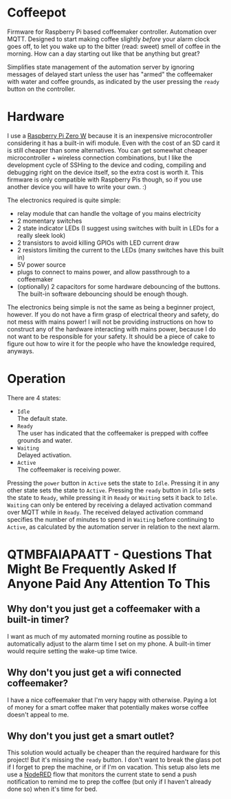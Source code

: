 # Coffeepot
Firmware for Raspberry Pi based coffeemaker controller. Automation over MQTT.
Designed to start making coffee slightly *before* your alarm clock goes off,
to let you wake up to the bitter (read: sweet) smell of coffee in the morning.
How can a day starting out like that be anything but great?

Simplifies state management of the automation server by ignoring messages of
delayed start unless the user has "armed" the coffeemaker with water and coffee
grounds, as indicated by the user pressing the `ready` button on the controller.

# Hardware
I use a [Raspberry Pi Zero W](https://www.raspberrypi.org/products/raspberry-pi-zero-w/) because
it is an inexpensive microcontroller considering it has a built-in wifi module.
Even with the cost of an SD card it is still cheaper than some alternatives.
You can get somewhat cheaper microcontroller + wireless connection combinations, but I like the development
cycle of SSHing to the device and coding, compiling and debugging right on the device itself, so the extra cost is worth it.
This firmware is only compatible with Raspberry Pis though, so if you use another device you will have to write your own. :)

The electronics required is quite simple:
 - relay module that can handle the voltage of you mains electricity
 - 2 momentary switches
 - 2 state indicator LEDs (I suggest using switches with built in LEDs for a really sleek look)
 - 2 transistors to avoid killing GPIOs with LED current draw
 - 2 resistors limiting the current to the LEDs (many switches have this built in)
 - 5V power source
 - plugs to connect to mains power, and allow passthrough to a coffeemaker
 - (optionally) 2 capacitors for some hardware debouncing of the buttons. The built-in software debouncing should be enough though.
 
The electronics being simple is not the same as being a beginner project, however.
If you do not have a firm grasp of electrical theory and safety, do not mess with mains power!
I will not be providing instructions on how to construct any of the hardware interacting with
mains power, because I do not want to be responsible for your safety.
It should be a piece of cake to figure out how to wire it for the people who
have the knowledge required, anyways.

# Operation
There are 4 states:
 - `Idle`  
   The default state.
 - `Ready`  
   The user has indicated that the coffeemaker is prepped with coffee grounds and water.
 - `Waiting`  
   Delayed activation.
 - `Active`  
   The coffeemaker is receiving power.
 
Pressing the `power` button in `Active` sets the state to `Idle`.
Pressing it in any other state sets the state to `Active`.
Pressing the `ready` button in `Idle` sets the state to `Ready`, while pressing it in `Ready` or `Waiting` sets it back to `Idle`.
`Waiting` can only be entered by receiving a delayed activation command over MQTT while in `Ready`.
The received delayed activation command specifies the number of minutes to spend in `Waiting` before continuing to `Active`,
as calculated by the automation server in relation to the next alarm.

# QTMBFAIAPAATT - Questions That Might Be Frequently Asked If Anyone Paid Any Attention To This
## Why don't you just get a coffeemaker with a built-in timer?
I want as much of my automated morning routine as possible to automatically adjust to the alarm time I set on my phone.
A built-in timer would require setting the wake-up time twice.

## Why don't you just get a wifi connected coffeemaker?
I have a nice coffeemaker that I'm very happy with otherwise.
Paying a lot of money for a smart coffee maker that potentially makes worse coffee doesn't appeal to me.

## Why don't you just get a smart outlet?
This solution would actually be cheaper than the required hardware for this project! But it's missing the `ready` button.
I don't want to break the glass pot if I forget to prep the machine, or if I'm on vacation.
This setup also lets me use a [NodeRED](https://nodered.org/) flow that monitors the current state to send a push notification
to remind me to prep the coffee (but only if I haven't already done so) when it's time for bed.
